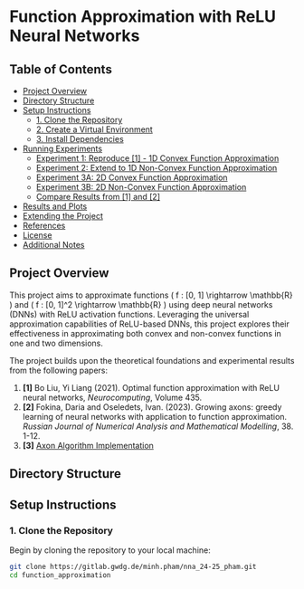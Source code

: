 # Function Approximation with ReLU Neural Networks

## Table of Contents
- [Project Overview](#project-overview)
- [Directory Structure](#directory-structure)
- [Setup Instructions](#setup-instructions)
  - [1. Clone the Repository](#1-clone-the-repository)
  - [2. Create a Virtual Environment](#2-create-a-virtual-environment)
  - [3. Install Dependencies](#3-install-dependencies)
- [Running Experiments](#running-experiments)
  - [Experiment 1: Reproduce [1] - 1D Convex Function Approximation](#experiment-1-reproduce-1d-convex-function-approximation)
  - [Experiment 2: Extend to 1D Non-Convex Function Approximation](#experiment-2-extend-to-1d-non-convex-function-approximation)
  - [Experiment 3A: 2D Convex Function Approximation](#experiment-3a-2d-convex-function-approximation)
  - [Experiment 3B: 2D Non-Convex Function Approximation](#experiment-3b-2d-non-convex-function-approximation)
  - [Compare Results from [1] and [2]](#compare-results-from-1-and-2)
- [Results and Plots](#results-and-plots)
- [Extending the Project](#extending-the-project)
- [References](#references)
- [License](#license)
- [Additional Notes](#additional-notes)

## Project Overview

This project aims to approximate functions \( f : [0, 1] \rightarrow \mathbb{R} \) and \( f : [0, 1]^2 \rightarrow \mathbb{R} \) using deep neural networks (DNNs) with ReLU activation functions. Leveraging the universal approximation capabilities of ReLU-based DNNs, this project explores their effectiveness in approximating both convex and non-convex functions in one and two dimensions.

The project builds upon the theoretical foundations and experimental results from the following papers:

1. **[1]** Bo Liu, Yi Liang (2021). Optimal function approximation with ReLU neural networks, *Neurocomputing*, Volume 435.
2. **[2]** Fokina, Daria and Oseledets, Ivan. (2023). Growing axons: greedy learning of neural networks with application to function approximation. *Russian Journal of Numerical Analysis and Mathematical Modelling*, 38. 1-12.
3. **[3]** [Axon Algorithm Implementation](https://github.com/dashafok/axon-approximation)

## Directory Structure

## Setup Instructions

### 1. Clone the Repository

Begin by cloning the repository to your local machine:

```bash
git clone https://gitlab.gwdg.de/minh.pham/nna_24-25_pham.git
cd function_approximation
```